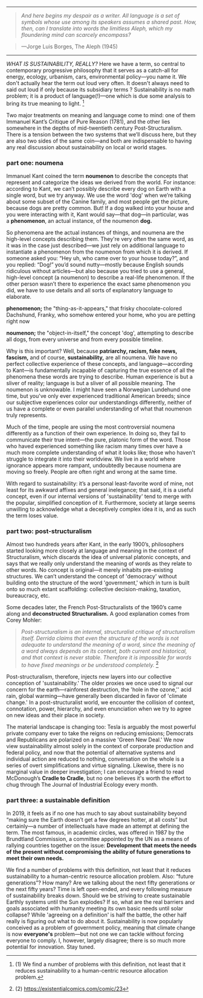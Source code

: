 
---

> *And here begins my despair as a writer. All language is a set of symbols whose use among its speakers assumes a shared past. How, then, can I translate into words the limitless Aleph, which my floundering mind can scarcely encompass?* 

> —Jorge Luis Borges, The Aleph (1945)

---

*WHAT IS SUSTAINABILITY, REALLY?* Here we have a term, so central to contemporary progressive philosophy that it serves as a catch-all for energy, ecology, urbanism, cars, environmental policy—you name it. We don't actually hear the term out loud very often. It doesn't always need to said out loud if only because its subsidiary terms ? Sustainability is no math problem; it is a product of language(!)—one which is due some analysis to bring its true meaning to light. [^1]

Two major treatments on meaning and language come to mind: one of them Immanuel Kant’s Critique of Pure Reason (1781), and the other lies somewhere in the depths of mid-twentieth century Post-Structuralism. There is a tension between the two systems that we’ll discuss here, but they are also two sides of the same coin—and both are indispensable to having any real discussion about sustainability on local or world stages.

### part one: noumena
Immanuel Kant coined the term __noumenon__ to describe the concepts that represent and categorize the ideas we derived from the world. For instance: according to Kant, we can’t possibly describe every dog on Earth with a single word, but we try anyway. We use the word 'dog' when we’re talking about some subset of the Canine family, and most people get the picture, because dogs are pretty common. But! If a dog walked into your house and you were interacting with it, Kant would say—that dog—in particular, was a __phenomenon__, an actual instance, of the noumenon __dog.__

So phenomena are the actual instances of things, and noumena are the high-level concepts describing them. They're very often the same word, as it was in the case just described—we just rely on additional language to instantiate a phenomenon from the noumenon from which it is derived. If someone asked you: “Hey uh, who came over to your house today?”, and you replied: “Dog!” you’d sound nutty—mostly because English sounds ridiculous without articles—but also because you tried to use a general, high-level concept (a noumenon) to describe a real-life phenomenon. If the other person wasn’t there to experience the exact same phenomenon you did, we have to use details and all sorts of explanatory language to elaborate.

**phenomenon;** the "thing-as-it-appears," that frisky chocolate-colored Dachshund, Franky, who somehow entered your home, who you are petting right now

**noumenon;** the "object-in-itself," the concept 'dog', attempting to describe all dogs, from every universe and from every possible timeline.

Why is this important? Well, because __patriarchy, racism, fake news, fascism,__ and of course, __sustainability,__ are all noumena. We have no perfect collective experience of these concepts, and language—according to Kant—is fundamentally incapable of capturing the true essence of all the phenomena these words are trying to describe. Human experience is but a sliver of reality; language is but a sliver of all possible meaning. The noumenon is unknowable. I might have seen a Norwegian Lundehund one time, but you've only ever experienced traditional American breeds; since our subjective experiences color our understandings differently, neither of us have a complete or even parallel understanding of what that noumenon truly represents.

Much of the time, people are using the most controversial noumena differently as a function of their own experience. In doing so, they fail to communicate their true intent—the pure, platonic form of the word. Those who haved experienced something like racism many times over have a much more complete understanding of what it looks like; those who haven't struggle to integrate it into their worldview. We live in a world where ignorance appears more rampant, undoubtedly because noumena are moving so freely. People are often right and wrong at the same time.

With regard to sustainability: it’s a personal least-favorite word of mine, not least for its awkward affixes and general inelegance; that said, it is a useful concept, even if our internal versions of 'sustainability' tend to merge with the popular, simplified conception of it. Furthermore, society at large seems unwilling to acknowledge what a deceptively complex idea it is, and as such the term loses value.

### part two: post-structuralism
Almost two hundreds years after Kant, in the early 1900’s, philosophers started looking more closely at language and meaning in the context of Structuralism, which discards the idea of universal platonic concepts, and says that we really only understand the meaning of words as they relate to other words. No concept is original—it merely inhabits pre-existing structures. We can’t understand the concept of 'democracy' without building onto the structure of the word 'government,' which in turn is built onto so much extant scaffolding: collective decision-making, taxation, bureaucracy, etc.

Some decades later, the French Post-Structuralists of the 1960’s came along and __deconstructed Structuralism.__ A good explanation comes from Corey Mohler:

> *Post-structuralism is an internal, structuralist critique of structuralism itself. Derrida claims that even the structure of the words is not adequate to understand the meaning of a word, since the meaning of a word always depends on its context, both current and historical, and that context is never stable. Therefore it is impossible for words to have fixed meanings or be understood completely.* [^2]

Post-structuralism, therefore, injects new layers into our collective conception of 'sustainability.' The older proxies we once used to signal our concern for the earth—rainforest destruction, the 'hole in the ozone,'' acid rain, global warming—have generally been discarded in favor of 'climate change.' In a post-structuralist world, we encounter the collision of context, connotation, power, hierarchy, and even enunciation when we try to agree on new ideas and their place in society.

The material landscape is changing too: Tesla is arguably the most powerful private company ever to take the reigns on reducing emissions; Democrats and Republicans are polarized on a massive 'Green New Deal.' We now view sustainability almost solely in the context of corporate production and federal policy, and now that the potential of alternative systems and individual action are reduced to nothing, conversation on the whole is a series of overt simplifications and virtue signaling. Likewise, there is no marginal value in deeper investigation; I can encourage a friend to read McDonough’s __Cradle to Cradle__, but no one believes it's worth the effort to chug through The Journal of Industrial Ecology every month.

### part three: a sustainable definition
In 2019, it feels as if no one has much to say about sustainability beyond “making sure the Earth doesn’t get a few degrees hotter, at all costs” but certainly—a number of intellectuals have made an attempt at defining the term. The most famous, in academic circles, was offered in 1987 by the Brundtland Commission, a committee appointed by the UN as a means of rallying countries together on the issue:
__Development that meets the needs of the present without compromising the ability of future generations to meet their own needs.__

We find a number of problems with this definition, not least that it reduces sustainability to a human-centric resource allocation problem. Also: “future generations”? How many? Are we talking about the next fifty generations or the next fifty years? Time is left open-ended, and every following measure of sustainability breaks down. Should we be striving to create sustainable Earthly systems until the Sun explodes? If so, what are the real barriers and goals associated with humanity meeting its own basic needs until solar collapse?
While 'agreeing on a definition' is half the battle, the other half really is figuring out what to do about it. Sustainability is now popularly conceived as a problem of government policy, meaning that climate change is now __everyone's__ problem—but not one we can tackle without forcing everyone to comply. I, however, largely disagree; there is so much more potential for innovation. Stay tuned.


[^1]: (1) We find a number of problems with this definition, not least that it reduces sustainability to a human-centric resource allocation problem.

[^2]: (2) https://existentialcomics.com/comic/23
